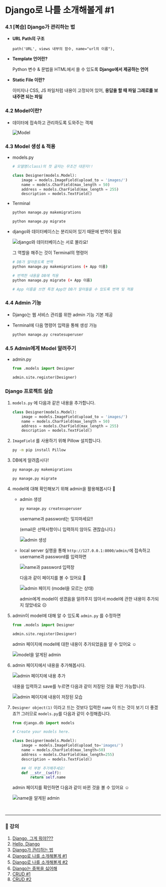 # Django로 나를 소개해볼게 #1

### 4.1 [복습] Django가 관리하는 법

- **URL Path의 구조**

    `path('URL', views 내부의 함수, name="url의 이름"),`

- **Template 언어란?**

    Python 변수 & 문법을 HTML에서 쓸 수 있도록 **Django에서 제공하는 언어**

- **Static File 이란?**

    이미지나 CSS, JS 파일처럼 내용이 고정되어 있어, **응답을 할 때 파일 그래로를 보내주면 되는 파일**

### 4.2 Model이란?

- 데이터에 접속하고 관리하도록 도와주는 객체

    ![Model](../img/lecture4(1).png)

### 4.3 Model 생성 & 적용

- models&#46;py

    ```python
    # 모델명(class)의 첫 글자는 무조건 대문자!!

    class Designer(models.Model):
    	image = models.ImageField(upload_to = 'images/')
    	name = models.CharField(max_length = 50)
    	address = models.CharField(max_length = 255)
    	description = models.TextField()
    ```

- Terminal

    ```bash
    python manage.py makemigrations

    python manage.py migrate
    ```

- django와 데이터베이스는 분리되어 있기 때문에 번역이 필요

    ![django와 데이터베이스는 서로 몰라요!](../img/lecture4(2).png)

    그 역할을 해주는 것이 Terminal의 명령어

    ```bash
    # DB가 알아듣도록 번역
    python manage.py makemigrations (+ App 이름)

    # 번역한 내용을 DB에 적용
    python manage.py migrate (+ App 이름)

    # App 이름을 쓰면 특정 App만 DB가 알아들을 수 있도록 번역 및 적용
    ```

### 4.4 Admin 기능

- Django는 웹 서비스 관리를 위한 admin 기능 기본 제공
- Terminal에 다음 명령어 입력을 통해 생성 가능

    ```bash
    python manage.py createsuperuser
    ```

### 4.5 Admin에게 Model 알려주기

- admin&#46;py

    ```python
    from .models import Designer

    admin.site.register(Designer)
    ```

### Django 프로젝트 실습

1. `models.py` 에 다음과 같은 내용을 추가합니다.

    ```python
    class Designer(models.Model):
    	image = models.ImageField(upload_to = 'images/')
    	name = models.CharField(max_length = 50)
    	address = models.CharField(max_length = 255)
    	description = models.TextField()
    ```

2. `ImageField` 를 사용하기 위해 Pillow 설치합니다.

    ```bash
    py -m pip install Pillow
    ```

3. DB에게 알려줍시다!

    ```bash
    py manage.py makemigrations

    py manage.py migrate
    ```

4. model에 대해 확인해보기 위해 admin을 활용해봅시다 🙂
    - admin 생성

        ```bash
        py manage.py createsuperuser
        ```

        username과 password는 잊지마세요!!

        (email은 선택사항이니 입력하지 않아도 괜찮습니다.)

        ![admin 생성](../img/lecture4(3).png)

    - local server 실행을 통해 `http://127.0.0.1:8000/admin/`에 접속하고 username과 password를 입력하면

        ![name과 password 입력창](../img/lecture4(4).png)

        다음과 같이 페이지를 볼 수 있어요 🤗

        ![admin 페이지 (model을 모르는 상태)](../img/lecture4(5).png)

        admin에게 model이 생겼음을 알려주지 않아서 model에 관한 내용이 추가되지 않았네요 ☹️

5. admin이 model에 대해 알 수 있도록 `admin.py` 를 수정하면

    ```python
    from .models import Designer

    admin.site.register(Designer)
    ```

    admin 페이지에 model에 대한 내용이 추가되었음을 알 수 있어요 ☺️

    ![model을 알게된 admin](../img/lecture4(6).png)

6. admin 페이지에서 내용을 추가해봅시다.

    ![admin 페이지에 내용 추가](../img/lecture4(7).png)

    내용을 입력하고 save를 누르면 다음과 같이 저장된 것을 확인 가능합니다.

    ![admin 페이지에 내용이 저장된 모습](../img/lecture4(8).png)

7. `Designer object(1)` 이라고 뜨는 것보다 입력한 `name` 이 뜨는 것이 보기 더 좋겠죠?! 그러므로 `models.py`를 다음과 같이 수정해줍니다.

    ```python
    from django.db import models

    # Create your models here.

    class Designer(models.Model):
        image = models.ImageField(upload_to='images/')
        name = models.CharField(max_length=50)
        address = models.CharField(max_length=255)
        description = models.TextField()

        ## 이 부분 추가해주세요!
        def __str__(self):
            return self.name
    ```

    admin 페이지를 확인하면 다음과 같이 바뀐 것을 볼 수 있어요 ☺️

    ![name을 알게된 admin](../img/lecture4(9).png)

<br />

---

### 📝 강의
1. [Django,  그게 뭐야???](./lecture_1.md)
2. [Hello, Django](./lecture_2.md)
3. [Django가 관리하는 법](./lecture_3.md)
4. [Django로 나를 소개해볼게 #1](./lecture_4.md)
5. [Django로 나를 소개해볼게 #2](./lecture_5.md)
6. [Django는 중복을 싫어해](./lecture_6.md)
7. [CRUD #1](./lecture_7.md)
8. [CRUD #2](./lecture_8.md)
